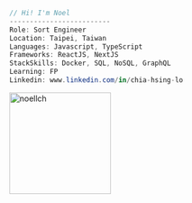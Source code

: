 ```csharp
// Hi! I'm Noel
-------------------------
Role: Sort Engineer
Location: Taipei, Taiwan
Languages: Javascript, TypeScript
Frameworks: ReactJS, NextJS
StackSkills: Docker, SQL, NoSQL, GraphQL
Learning: FP
Linkedin: www.linkedin.com/in/chia-hsing-lo
```

<!-- <details open="true">	
<summary><b>⚡ Github Stats</b></summary>
<img height="180em" src="https://github-readme-stats.vercel.app/api?username=noellch&hide_border=true&count_private=true&show_icons=true&include_all_commits=true&include_orgs=true" alt="noellch" />
 -->
<img height="180em" src="https://github-readme-stats.vercel.app/api/top-langs?username=noellch&show_icons=true&locale=en&layout=compact&langs_count=7&hide_border=true&count_private=true&include_all_commits=true" alt="noellch" />
</details>





